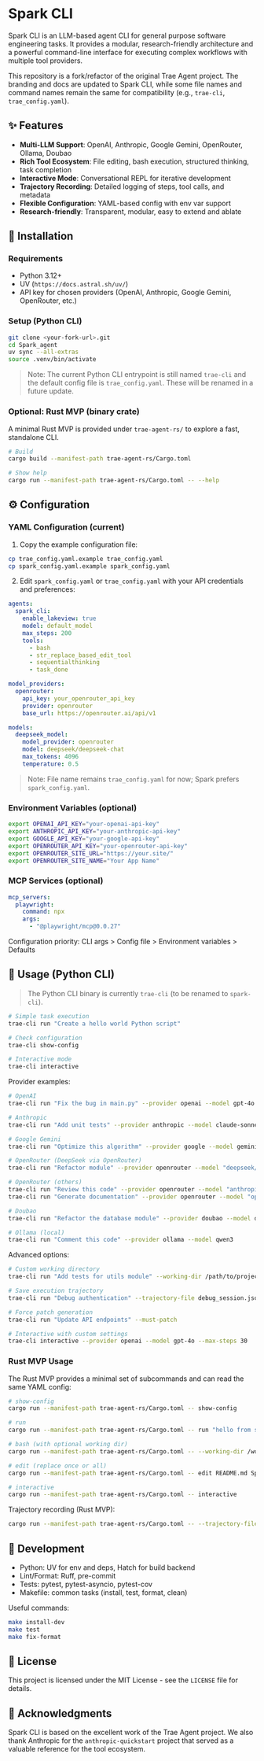 # Spark CLI

Spark CLI is an LLM-based agent CLI for general purpose software engineering tasks. It provides a modular, research-friendly architecture and a powerful command-line interface for executing complex workflows with multiple tool providers.

This repository is a fork/refactor of the original Trae Agent project. The branding and docs are updated to Spark CLI, while some file names and command names remain the same for compatibility (e.g., `trae-cli`, `trae_config.yaml`).

## ✨ Features

- **Multi-LLM Support**: OpenAI, Anthropic, Google Gemini, OpenRouter, Ollama, Doubao
- **Rich Tool Ecosystem**: File editing, bash execution, structured thinking, task completion
- **Interactive Mode**: Conversational REPL for iterative development
- **Trajectory Recording**: Detailed logging of steps, tool calls, and metadata
- **Flexible Configuration**: YAML-based config with env var support
- **Research-friendly**: Transparent, modular, easy to extend and ablate

## 🚀 Installation

### Requirements
- Python 3.12+
- UV (`https://docs.astral.sh/uv/`)
- API key for chosen providers (OpenAI, Anthropic, Google Gemini, OpenRouter, etc.)

### Setup (Python CLI)

```bash
git clone <your-fork-url>.git
cd Spark_agent
uv sync --all-extras
source .venv/bin/activate
```

> Note: The current Python CLI entrypoint is still named `trae-cli` and the default config file is `trae_config.yaml`. These will be renamed in a future update.

### Optional: Rust MVP (binary crate)
A minimal Rust MVP is provided under `trae-agent-rs/` to explore a fast, standalone CLI.

```bash
# Build
cargo build --manifest-path trae-agent-rs/Cargo.toml

# Show help
cargo run --manifest-path trae-agent-rs/Cargo.toml -- --help
```

## ⚙️ Configuration

### YAML Configuration (current)

1) Copy the example configuration file:
```bash
cp trae_config.yaml.example trae_config.yaml
cp spark_config.yaml.example spark_config.yaml
```

2) Edit `spark_config.yaml` or `trae_config.yaml` with your API credentials and preferences:

```yaml
agents:
  spark_cli:
    enable_lakeview: true
    model: default_model
    max_steps: 200
    tools:
      - bash
      - str_replace_based_edit_tool
      - sequentialthinking
      - task_done

model_providers:
  openrouter:
    api_key: your_openrouter_api_key
    provider: openrouter
    base_url: https://openrouter.ai/api/v1

models:
  deepseek_model:
    model_provider: openrouter
    model: deepseek/deepseek-chat
    max_tokens: 4096
    temperature: 0.5
```

> Note: File name remains `trae_config.yaml` for now; Spark prefers `spark_config.yaml`.

### Environment Variables (optional)

```bash
export OPENAI_API_KEY="your-openai-api-key"
export ANTHROPIC_API_KEY="your-anthropic-api-key"
export GOOGLE_API_KEY="your-google-api-key"
export OPENROUTER_API_KEY="your-openrouter-api-key"
export OPENROUTER_SITE_URL="https://your.site/"
export OPENROUTER_SITE_NAME="Your App Name"
```

### MCP Services (optional)

```yaml
mcp_servers:
  playwright:
    command: npx
    args:
      - "@playwright/mcp@0.0.27"
```

Configuration priority: CLI args > Config file > Environment variables > Defaults

## 📖 Usage (Python CLI)

> The Python CLI binary is currently `trae-cli` (to be renamed to `spark-cli`).

```bash
# Simple task execution
trae-cli run "Create a hello world Python script"

# Check configuration
trae-cli show-config

# Interactive mode
trae-cli interactive
```

Provider examples:
```bash
# OpenAI
trae-cli run "Fix the bug in main.py" --provider openai --model gpt-4o

# Anthropic
trae-cli run "Add unit tests" --provider anthropic --model claude-sonnet-4-20250514

# Google Gemini
trae-cli run "Optimize this algorithm" --provider google --model gemini-2.5-flash

# OpenRouter (DeepSeek via OpenRouter)
trae-cli run "Refactor module" --provider openrouter --model "deepseek/deepseek-chat"

# OpenRouter (others)
trae-cli run "Review this code" --provider openrouter --model "anthropic/claude-3-5-sonnet"
trae-cli run "Generate documentation" --provider openrouter --model "openai/gpt-4o"

# Doubao
trae-cli run "Refactor the database module" --provider doubao --model doubao-seed-1.6

# Ollama (local)
trae-cli run "Comment this code" --provider ollama --model qwen3
```

Advanced options:
```bash
# Custom working directory
trae-cli run "Add tests for utils module" --working-dir /path/to/project

# Save execution trajectory
trae-cli run "Debug authentication" --trajectory-file debug_session.json

# Force patch generation
trae-cli run "Update API endpoints" --must-patch

# Interactive with custom settings
trae-cli interactive --provider openai --model gpt-4o --max-steps 30
```

### Rust MVP Usage

The Rust MVP provides a minimal set of subcommands and can read the same YAML config:

```bash
# show-config
cargo run --manifest-path trae-agent-rs/Cargo.toml -- show-config

# run
cargo run --manifest-path trae-agent-rs/Cargo.toml -- run "hello from spark"

# bash (with optional working dir)
cargo run --manifest-path trae-agent-rs/Cargo.toml -- --working-dir /workspace bash echo hi

# edit (replace once or all)
cargo run --manifest-path trae-agent-rs/Cargo.toml -- edit README.md Spark SPARK --once

# interactive
cargo run --manifest-path trae-agent-rs/Cargo.toml -- interactive
```

Trajectory recording (Rust MVP):
```bash
cargo run --manifest-path trae-agent-rs/Cargo.toml -- --trajectory-file trae-agent-rs/trajectory.jsonl bash echo recorded
```

## 🔧 Development

- Python: UV for env and deps, Hatch for build backend
- Lint/Format: Ruff, pre-commit
- Tests: pytest, pytest-asyncio, pytest-cov
- Makefile: common tasks (install, test, format, clean)

Useful commands:
```bash
make install-dev
make test
make fix-format
```

## 📄 License

This project is licensed under the MIT License - see the `LICENSE` file for details.

## 🙏 Acknowledgments

Spark CLI is based on the excellent work of the Trae Agent project. We also thank Anthropic for the `anthropic-quickstart` project that served as a valuable reference for the tool ecosystem.
